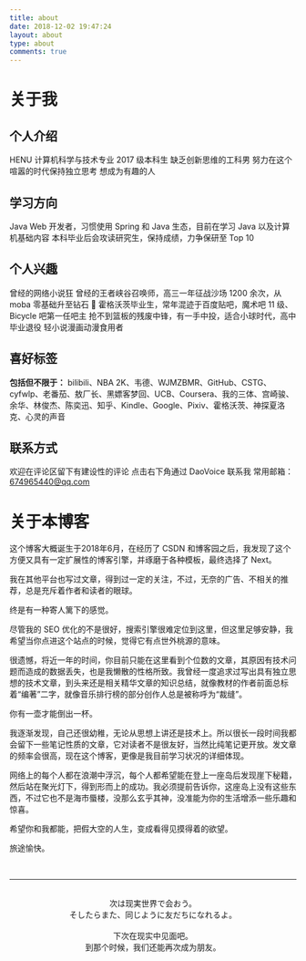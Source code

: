 ```yaml
---
title: about
date: 2018-12-02 19:47:24
layout: about
type: about
comments: true
---
```


# 关于我

##  个人介绍

HENU 计算机科学与技术专业 2017 级本科生
缺乏创新思维的工科男
努力在这个喧嚣的时代保持独立思考
想成为有趣的人

##  学习方向

Java Web 开发者，习惯使用 Spring 和 Java 生态，目前在学习 Java 以及计算机基础内容
本科毕业后会攻读研究生，保持成绩，力争保研至 Top 10

##  个人兴趣

曾经的网络小说狂
曾经的王者峡谷召唤师，高三一年征战沙场 1200 余次，从 moba 零基础升至钻石 🐶
霍格沃茨毕业生，常年混迹于百度贴吧，魔术吧 11 级、Bicycle 吧第一任吧主
抢不到篮板的残废中锋，有一手中投，适合小球时代，高中毕业退役
轻小说漫画动漫食用者


##  喜好标签

**包括但不限于：**
bilibili、NBA 2K、韦德、WJMZBMR、GitHub、CSTG、cyfwlp、老番茄、敖厂长、黑嫖客梦回、UCB、Coursera、我的三体、宫崎骏、余华、林俊杰、陈奕迅、知乎、Kindle、Google、Pixiv、霍格沃茨、神探夏洛克、心灵的声音

##  联系方式

欢迎在评论区留下有建设性的评论
点击右下角通过 DaoVoice 联系我
常用邮箱：674965440@qq.com

# 关于本博客

这个博客大概诞生于2018年6月，在经历了 CSDN 和博客园之后，我发现了这个方便又具有一定扩展性的博客引擎，并琢磨于各种模板，最终选择了 Next。

我在其他平台也写过文章，得到过一定的关注，不过，无奈的广告、不相关的推荐，总是充斥着作者和读者的眼球。

终是有一种寄人篱下的感觉。

尽管我的 SEO 优化的不是很好，搜索引擎很难定位到这里，但这里足够安静，我希望当你点进这个站点的时候，觉得它有点世外桃源的意味。

很遗憾，将近一年的时间，你目前只能在这里看到个位数的文章，其原因有技术问题而造成的数据丢失，也是我懒散的性格所致。我曾经一度追求过写出具有独立思想的技术文章，到头来还是相关精华文章的知识总结，就像教材的作者前面总标着“编著”二字，就像音乐排行榜的部分创作人总是被称呼为“裁缝”。

你有一壶才能倒出一杯。

我逐渐发现，自己还很幼稚，无论从思想上讲还是技术上。所以很长一段时间我都会留下一些笔记性质的文章，它对读者不是很友好，当然比纯笔记更开放。发文章的频率会很高，现在这个博客，更像是我目前学习状况的详细体现。

网络上的每个人都在浪潮中浮沉，每个人都希望能在登上一座岛后发现崖下秘籍，然后站在聚光灯下，得到形而上的成功。我必须提前告诉你，这座岛上没有这些东西，不过它也不是海市蜃楼，没那么玄乎其神，没准能为你的生活增添一些乐趣和惊喜。

希望你和我都能，把假大空的人生，变成看得见摸得着的欲望。

旅途愉快。



<br/>

-------

<br/>

<center>
次は现実世界で会おう。<br/>
そしたらまた、同じように友だちになれるよ。
<br/><br/>
下次在现实中见面吧。<br/>
到那个时候，我们还能再次成为朋友。

</center>

<br/>